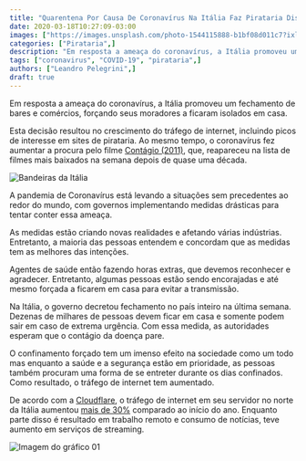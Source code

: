 ```yaml
---
title: "Quarentena Por Causa De Coronavírus Na Itália Faz Pirataria Disparar"
date: 2020-03-18T10:27:09-03:00
images: ["https://images.unsplash.com/photo-1544115888-b1bf08d011c7?ixlib=rb-1.2.1&auto=format&fit=crop&w=1057&q=80",]
categories: ["Pirataria",]
description: "Em resposta a ameaça do coronavírus, a Itália promoveu um fechamento de bares e comércios, forçando seus moradores a ficaram isolados em casa."
tags: ["coronavirus", "COVID-19", "pirataria",]
authors: ["Leandro Pelegrini",]
draft: true
---
```


Em resposta a ameaça do coronavírus, a Itália promoveu um fechamento de bares e comércios, forçando seus moradores a ficaram isolados em casa.
<!--more-->

Esta decisão resultou no crescimento do tráfego de internet, incluindo picos de interesse em sites de pirataria. Ao mesmo tempo, o coronavírus fez aumentar a procura pelo filme [Contágio (2011)](https://www.imdb.com/title/tt1598778/), que, reapareceu na lista de filmes mais baixados na semana depois de quase uma década.

![Bandeiras da Itália](bandeiras_italia.jpg)

A pandemia de Coronavírus está levando a situações sem precedentes ao redor do mundo, com governos implementando medidas drásticas para tentar conter essa ameaça.

As medidas estão criando novas realidades e afetando várias indústrias. Entretanto, a maioria das pessoas entendem e concordam que as medidas tem as melhores das intenções.

Agentes de saúde então fazendo horas extras, que devemos reconhecer e agradecer. Entretanto, algumas pessoas estão sendo encorajadas e até mesmo forçada a ficarem em casa para evitar a transmissão.

Na Itália, o governo decretou fechamento no país inteiro na última semana. Dezenas de milhares de pessoas devem ficar em casa e somente podem sair em caso de extrema urgência. Com essa medida, as autoridades esperam que o contágio da doença pare.

O confinamento forçado tem um imenso efeito na sociedade como um todo mas enquanto a saúde e a segurança estão em prioridade, as pessoas também procuram uma forma de se entreter durante os dias confinados. Como resultado, o tráfego de internet tem aumentado.

De acordo com a [Cloudflare](https://pt.wikipedia.org/wiki/Cloudflare), o tráfego de internet em seu servidor no norte da Itália aumentou [mais de 30%](https://blog.cloudflare.com/covid-19-impacts-on-internet-traffic-seattle-italy-and-south-korea/) comparado ao início do ano. Enquanto parte disso é resultado em trabalho remoto e consumo de notícias, teve aumento em serviços de streaming.

![Imagem do gráfico 01](grafico_01.png)

